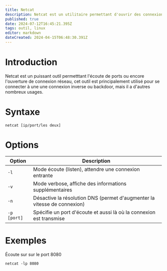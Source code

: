 ```yaml
---
title: Netcat
description: Netcat est un utilitaire permettant d'ouvrir des connexions réseau, cet outil peut être utilisé pour de nombreux usages
published: true
date: 2024-07-12T16:45:21.395Z
tags: outil, linux
editor: markdown
dateCreated: 2024-04-15T06:48:30.391Z
---
```


# Introduction

Netcat est un puissant outil permetttant l'écoute de ports ou encore l'ouverture de connexion réseau, cet outil est principalement utilisé pour se connecter à une une connexion inverse ou backdoor, mais il a d'autres nombreux usages.

# Syntaxe

`netcat [ip/port/les deux]`

# Options

| Option      | Description                                                              |
| ----------- | ------------------------------------------------------------------------ |
| `-l`        | Mode écoute (listen), attendre une connexion entrante                    |
| `-v`        | Mode verbose, affiche des informations supplémentaires                   |
| `-n`        | Désactive la résolution DNS (permet d'augmenter la vitesse de connexion) |
| `-p [port]` | Spécifie un port d'écoute et aussi là où la connexion est transmise      |

# Exemples

Écoute sur sur le port 8080

`netcat -lp 8080`
